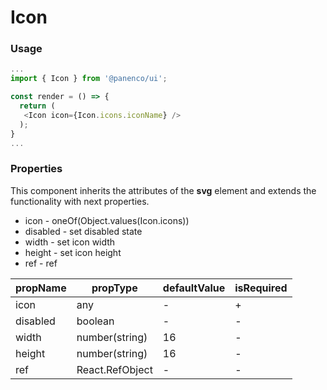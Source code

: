# Icon

### Usage

```js
...
import { Icon } from '@panenco/ui';

const render = () => {
  return (
   <Icon icon={Icon.icons.iconName} />
  );
}
...
```

<!-- STORY -->

### Properties

This component inherits the attributes of the **svg** element and extends the functionality with next properties.

- icon - oneOf(Object.values(Icon.icons))
- disabled - set disabled state
- width - set icon width
- height - set icon height
- ref - ref

| propName | propType        | defaultValue | isRequired |
| -------- | --------------- | ------------ | ---------- |
| icon     | any             | -            | +          |
| disabled | boolean         | -            | -          |
| width    | number(string)  | 16           | -          |
| height   | number(string)  | 16           | -          |
| ref      | React.RefObject | -            | -          |

<!-- ### Sizes

| size    | px  |
| ------- | --- |
| default | 18  | -->
